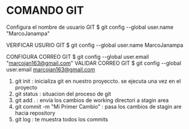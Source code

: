# COMANDO GIT 

Configura el nombre de usuario GIT
$ git config --global user.name "MarcoJanampa"

VERIFICAR USURIO GIT
$ git config --global user.name
MarcoJanampa

CONFIGURA CORREO GIT
$ git config --global user.email "marcojan163@gmail.com"
VALIDAR CORREO GIT
$ git config --global user.email
marcojan163@gmail.com

1. git init    : inicializa git en nuestro proyeccto. se ejecuta una vez en el proyecto
2. git status   : situacion del proceso de git
3. git add .    : envía los cambios de working directori a stagin area
4. git commit -m "Mi Primer Cambio"     : pasa los cambios de stagin are hacia repository 
5. git log      : te muestra todos los commits